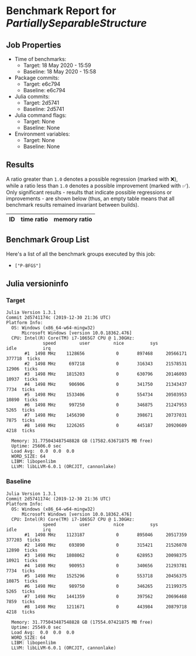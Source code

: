 # Benchmark Report for *PartiallySeparableStructure*

## Job Properties
* Time of benchmarks:
    - Target: 18 May 2020 - 15:59
    - Baseline: 18 May 2020 - 15:58
* Package commits:
    - Target: e6c794
    - Baseline: e6c794
* Julia commits:
    - Target: 2d5741
    - Baseline: 2d5741
* Julia command flags:
    - Target: None
    - Baseline: None
* Environment variables:
    - Target: None
    - Baseline: None

## Results
A ratio greater than `1.0` denotes a possible regression (marked with :x:), while a ratio less
than `1.0` denotes a possible improvement (marked with :white_check_mark:). Only significant results - results
that indicate possible regressions or improvements - are shown below (thus, an empty table means that all
benchmark results remained invariant between builds).

| ID                         | time ratio | memory ratio |
|----------------------------|------------|--------------|

## Benchmark Group List
Here's a list of all the benchmark groups executed by this job:

- `["P-BFGS"]`

## Julia versioninfo

### Target
```
Julia Version 1.3.1
Commit 2d5741174c (2019-12-30 21:36 UTC)
Platform Info:
  OS: Windows (x86_64-w64-mingw32)
      Microsoft Windows [version 10.0.18362.476]
  CPU: Intel(R) Core(TM) i7-1065G7 CPU @ 1.30GHz: 
              speed         user         nice          sys         idle          irq
       #1  1498 MHz    1128656            0       897468     20566171       377718  ticks
       #2  1498 MHz     697218            0       316343     21578531        12906  ticks
       #3  1498 MHz    1815203            0       630796     20146093        10937  ticks
       #4  1498 MHz     906906            0       341750     21343437         7734  ticks
       #5  1498 MHz    1533406            0       554734     20503953        10890  ticks
       #6  1498 MHz     997250            0       346875     21247953         5265  ticks
       #7  1498 MHz    1456390            0       398671     20737031         7875  ticks
       #8  1498 MHz    1226265            0       445187     20920609         4218  ticks
       
  Memory: 31.775043487548828 GB (17582.63671875 MB free)
  Uptime: 25606.0 sec
  Load Avg:  0.0  0.0  0.0
  WORD_SIZE: 64
  LIBM: libopenlibm
  LLVM: libLLVM-6.0.1 (ORCJIT, cannonlake)
```

### Baseline
```
Julia Version 1.3.1
Commit 2d5741174c (2019-12-30 21:36 UTC)
Platform Info:
  OS: Windows (x86_64-w64-mingw32)
      Microsoft Windows [version 10.0.18362.476]
  CPU: Intel(R) Core(TM) i7-1065G7 CPU @ 1.30GHz: 
              speed         user         nice          sys         idle          irq
       #1  1498 MHz    1123187            0       895046     20517359       377203  ticks
       #2  1498 MHz     693890            0       315421     21526078        12890  ticks
       #3  1498 MHz    1808062            0       628953     20098375        10921  ticks
       #4  1498 MHz     900953            0       340656     21293781         7734  ticks
       #5  1498 MHz    1525296            0       553718     20456375        10875  ticks
       #6  1498 MHz     989750            0       346265     21199375         5265  ticks
       #7  1498 MHz    1441359            0       397562     20696468         7859  ticks
       #8  1498 MHz    1211671            0       443984     20879718         4218  ticks
       
  Memory: 31.775043487548828 GB (17554.07421875 MB free)
  Uptime: 25549.0 sec
  Load Avg:  0.0  0.0  0.0
  WORD_SIZE: 64
  LIBM: libopenlibm
  LLVM: libLLVM-6.0.1 (ORCJIT, cannonlake)
```